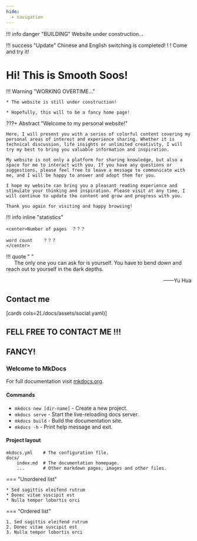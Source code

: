 ```yaml
---
hide:
  - navigation
---
```


!!! info danger "BUILDING"
     Website under construction...
    
!!! success "Update"
     Chinese and English switching is completed! ! ! Come and try it!

# Hi! This is Smooth Soos!
!!! Warning "WORKING OVERTIME..."

    * The website is still under construction!

    * Hopefully, this will to be a fancy home page!

???+ Abstract "Welcome to my personal website!"
    
    Here, I will present you with a series of colorful content covering my personal areas of interest and experience sharing. Whether it is technical discussion, life insights or unlimited creativity, I will try my best to bring you valuable information and inspiration.

    My website is not only a platform for sharing knowledge, but also a space for me to interact with you. If you have any questions or suggestions, please feel free to leave a message to communicate with me, and I will be happy to answer and adopt them for you.

    I hope my website can bring you a pleasant reading experience and stimulate your thinking and inspiration. Please visit at any time, I will continue to update the content and grow and progress with you.

    Thank you again for visiting and happy browsing!

!!! info inline "statistics"

    <center>Number of pages  ？？？
    
    word count    ？？？
    </center>
    
!!! quote " "
    <br/>
    &emsp;&nbsp; The only one you can ask for is yourself. You have to bend down and reach out to yourself in the dark depths.
    <p align="right">——Yu Hua</p>

## Contact me
[cards cols=2(./docs/assets/social.yaml)]


##  FELL FREE TO CONTACT ME !!! 

## FANCY!


### Welcome to MkDocs

For full documentation visit [mkdocs.org](https://www.mkdocs.org).

#### Commands

* `mkdocs new [dir-name]` - Create a new project.
* `mkdocs serve` - Start the live-reloading docs server.
* `mkdocs build` - Build the documentation site.
* `mkdocs -h` - Print help message and exit.

#### Project layout

    mkdocs.yml    # The configuration file.
    docs/
        index.md  # The documentation homepage.
        ...       # Other markdown pages, images and other files.

=== "Unordered list"

    * Sed sagittis eleifend rutrum
    * Donec vitae suscipit est
    * Nulla tempor lobortis orci

=== "Ordered list"

    1. Sed sagittis eleifend rutrum
    2. Donec vitae suscipit est
    3. Nulla tempor lobortis orci
